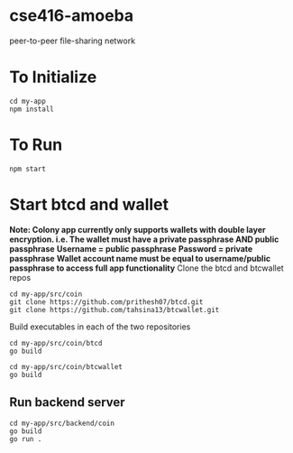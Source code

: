# cse416-amoeba
peer-to-peer file-sharing network

# To Initialize
```
cd my-app
npm install
```

# To Run
```
npm start
```

# Start btcd and wallet
**Note: Colony app currently only supports wallets with double layer encryption. i.e. The wallet must have a private passphrase AND public passphrase**
**Username = public passphrase**
**Password = private passphrase**
**Wallet account name must be equal to username/public passphrase to access full app functionality**
Clone the btcd and btcwallet repos
```
cd my-app/src/coin
git clone https://github.com/prithesh07/btcd.git
git clone https://github.com/tahsina13/btcwallet.git
```

Build executables in each of the two repositories
```
cd my-app/src/coin/btcd
go build
```
```
cd my-app/src/coin/btcwallet
go build
```

## Run backend server
```
cd my-app/src/backend/coin
go build
go run .
```
